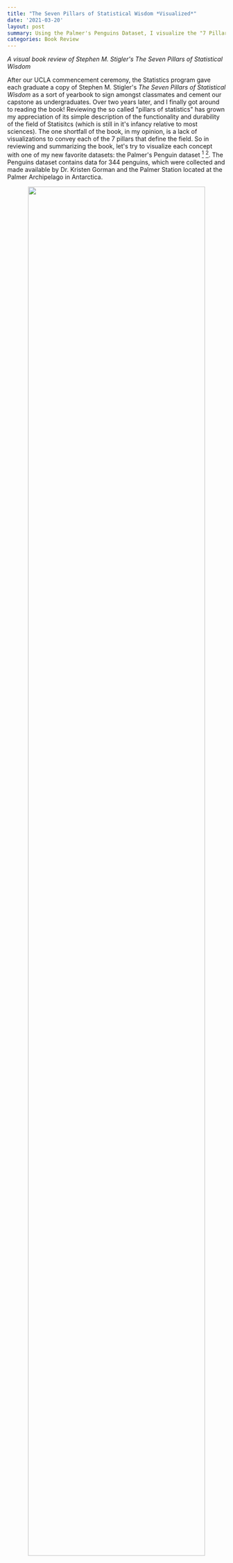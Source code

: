 ```yaml
---
title: "The Seven Pillars of Statistical Wisdom *Visualized*"
date: '2021-03-20'
layout: post
summary: Using the Palmer's Penguins Dataset, I visualize the "7 Pillars of Statistics" with worked out examples to bolster my own and other's understanding of the foundation of the field. 
categories: Book Review
---
```


*A visual book review of Stephen M. Stigler's The Seven Pillars of Statistical Wisdom*

After our UCLA commencement ceremony, the Statistics program gave each graduate a copy of Stephen M. Stigler's *The Seven Pillars of Statistical Wisdom* as a sort of yearbook to sign amongst classmates and cement our capstone as undergraduates. Over two years later, and I  finally got around to reading the book! Reviewing the so called "pillars of statistics" has grown my appreciation of its simple description of the functionality and durability of the field of Statisitcs (which is still in it's infancy relative to most sciences). The one shortfall of the book, in my opinion, is a lack of visualizations to convey each of the 7 pillars that define the field. So in reviewing and summarizing the book, let's try to visualize each concept with one of my new favorite datasets: the Palmer's Penguin dataset [^1] [^2].  The Penguins dataset contains data for 344 penguins, which were collected and made available by Dr. Kristen Gorman and the Palmer Station located at the Palmer Archipelago in Antarctica.

<div style="text-align: center"><img src="/assets/penguin_images/lter_penguins.png"
height="90%" width="90%" /></div>

[^3]

### Aggregation

The first pillar described by Stigler is Aggregation, or the general summary of information by *throwing information away*! 

"What do you mean throw away information, shouldn't it all be relevant?" Well, there are many cases when changing the way we interpret information can be useful. For instance, generating the _average value_ of a numeric field can quickly illuminate the reality of that field in relation to other fields. But to generate an average, an individual has to throw away granular information for the summary. While this may seem commonplace and intuitive in today's information age, this wasn't always the case. The use of an average wasn't mainstream until the 1800s, when it became a popular measurement in the earth and planetary sciences. Since then, statistical summaries that eliminate granularity for summarization have grown. 

A useful visuzaltion for determining such summary statistics is the Boxplot.

<div style="text-align: center"><img src="/assets/penguin_images/aggregation_combo.png"
height="90%" width="90%" /></div>

Boxplots allow statisticians to 'boil down' the data into a clean illustration of averages, medians, quartiles, and ranges of the underlying data. This can be useful for quick comparisons between cuts of the data, outlier diagnostics, and easier communication of the data at hand.  Instead of saying "Penguins in our sample are recorded as having bill lengths of 181 mm, 186 mm , 195 mm, 207 mm..." you can say "Penguins in our sample are recorded as having an *average* bill length of roughly 201 mm." This is a simple and immensly powerful tool for communicating relevant information. 

### Information
    
Speaking of information, how do we, as Stigler puts it, "measure the value and acquisition of information"? How do we determine when we have enough data, and that the data we have can accurately measure the goal of the investigation in question? This has been a challenge for reseachers for a long time, dating back to when the Bank of England had to determine the accuracy of the weight and density of gold coins. At that point in time, the bank would sample coins to determine if the whole batch was accurate, to varying degrees of accuracy [^4]. Statisticians have since refined their methodology of sample review to develop the now famous Central Limit Theorem. The Central Limit Theorem, or CTL for short, states that as the size of the sample increases, the distribution of the mean across multiple samples will approximate a Gaussian, or "normal", distribution. Just what does this mean? 

When performing a study, multiple observations are drawn from the sample population. Additional independent observations are collected repeatedly that represent a sample of observations. When we generate an average from this sample, it will be an *estimate* of the average for the general population from which those samples were drawn. However, this estimated average will contain some *error*. What the CTL allows for is for researchers to draw multiple *other* samples and calculate their means, and which together those means will form a normal distribution (around the average).

CTL is impressive, as it will occur no matter the shape of the population distribution from which we are drawing samples. It demonstrates that the distribution of errors from estimating the population mean fit a distribution that the field of statistics knows a lot about.

This estimate of the Gaussian distribution will be more accurate as the size of the samples drawn from the population is increased. This means that if we use our knowledge of the Gaussian distribution in general to start making inferences about the means of samples drawn from a population, that these inferences will become more useful as we increase our sample size.

So where do we see the central limit theorem, or rather, the normal distribution it is built off of, appear in real research? Let's assume we are curious to know the average body mass of penguins in our study, regardless of species. We have the luxury of having a large sample size which pinpoint an average body mass of roughly 4,200 grams. 

<div style="text-align: center"><img src="/assets/penguin_images/information_1.png"
height="90%" width="90%" /></div>

But let's assume we *didn't* have our data, and that the 344 penguins in our study represent all the penguins available in the population. Now imagine that 100 different research teams had, independetly, traveled to Antartica and gathered data for 30 penguins each from our population, and then calculated an average body mass for their group of penguins. If we were to take each of those average values and combine them, they would *still* accurately produce the average body mass of 4,200 grams, as seen in the randomly sampled version of this concept below. 

<div style="text-align: center"><img src="/assets/penguin_images/information_2.png"
height="90%" width="90%" /></div>

The point is best driven home if we were to repeat this experiment not 100 times, but *10,000* times. The larger the number of repeated samples, the closer we get to not only a normal distribution, but a normal distribution centered on the population's average value. 

<div style="text-align: center"><img src="/assets/penguin_images/information_3.png"
height="90%" width="90%" /></div>

### Likelihood

"A measurement with no context is just a number" Stigler writes to start out his chapter on Likelihood. Probability distributions are one of many ways to provide such context. They are used to summarize the probabilities of possible values of a random variable, as well as to calculate the confidence intervals for parameters involved in hypothesis testing. Bayesian statisticians use probability distributions to define prior and posterior distributions for hypothesis testing. Two common way of approaching probabilty distributions include probability density functions (PDF) and cummulative distribution functions (CDF).

The shape of a histogram of most random samples will match a well-known probability distribution. Common distributions are 'common' because they occur again and again in different and sometimes unexpected domains. Determining the type of distribution is useful when you need to know which outcomes are most likely, the spread of potential values, and the likelihood of different results. 

In this situation, the Penguin reaserch team that produced our data collected "Delta13C and Delta15N SI signatures of blood tissue, obtained during egg laying." The Delta 15 N values from the blood samples were helpful in testing the amount of Nitrogen in the biome, which can aid in indicating the foraging and /or dieting behaviors and niches that male and female penguins might occupy [^5]. 

Let's consider a scenario where a researcher comes across a Delta 15 N value of 9. What is the probability of finding a value greater than 9 in our population? Rather, can we determine how rare a chance this value occurs in our data? 

First, we need to fit a distribution to our data - visualized as a histogram below. We can use this visual to try to match which distributions fit best. 

<div style="text-align: center"><img src="/assets/penguin_images/likelihood_1.png"
height="90%" width="90%" /></div>

Our data appears to be somewhat normal with a skew towards the right. A version of the Gamma distribution seems like a solid contender, as well as some additional distributions often found in the life sciences, such as the Weibull distribution. 

We'll use the *fitditrplus* package in R to test several of these probability distributions against our data. The package let's us first review potential fits based on common models, which we can then fit to the data ourselves and review their criteria and diagnostic plots. Upon review, we produce the following QQ plot and summary statistics associated with the Weibull, Log Logistic, and Generalized Gamma distributions. 

<div style="text-align: center"><img src="/assets/penguin_images/likelihood_2.png"
height="90%" width="90%" /></div>

<table>
<thead>
<tr class="header">
<th>Modeled Distribution</th>
<th>AIC</th>
<th>Kolmogorov-Smirnow statistic</th>
</tr>
</thead>
<tbody>
<tr class="odd">
<td style="text-align:center">Weibull</td>
<td style="text-align:center">587.32</td>
<td style="text-align:center">0.0997</td>
</tr>
<tr class="even">
<td style="text-align:center">Log Logistic</td>
<td style="text-align:center">564.00</td>
<td style="text-align:center">0.0594</td>
</tr>
<tr class="odd">
<td style="text-align:center">Gen Gamma</td>
<td style="text-align:center">543.64</td>
<td style="text-align:center">0.0498</td>
</tr>
</tbody>
</table>

Reviewing our tested distributions, we find that a Generalized Gamma (GenGamma) distribution fits our data best. This can be determined by optimizing for a high AIC value and low Kolmogorov-Smirnov value, both of which are statistics used to find the distribution of best fit. In addition, a visual review of the above QQ plot lets us determine how best the distribution fits to our data, and how it accounts for outliers. 

With a fit distribution, we can now utlize it's underlying parameters to answer our question. The R command 'pgengamma' allows us to enter in our distribution's parameters and find the probability associated with a specific value. 

```r
pgengamma(9, mu = 2.159, sigma = 0.0622, Q= -0.210, log = FALSE, lower.tail = TRUE) 
```
Therefore, our review finds that there is a 70% chance of a Delta 15 N value of less than 9. We can visualize this concept with the use of the Generalized Gamma's Cummulative Distribution Function modeled with our dataset.

<div style="text-align: center"><img src="/assets/penguin_images/likelihood_3.png"
height="90%" width="90%" /></div>

### Intercomparison

Statisitcans are often tasked with determining the differences between specified populations. A powerful application of this differentiaion is the concept that it can be done *internally*, or rather, without the reference of exterior criteria. The idea was first prominent with Francis Galton's famous essay "Statistics by Intercomparison" in 1875 [^6], but didn't find practical application until William Gosset published the now famous Student's t-test in "The Probable Error of a Mean" in 1908 [^7]. While employed as a chemist for the Guiness Company [^8], Gosset was interested in analyzing problems of small samples, say the quality control of a new beer recipe that has only been made six times. Gosset remarks that "any series of experiments is only of value in so far as it enables us to form a judgment as to the statistical content of the population to which the experiment belongs." The key point being that the goal was to not rely on any exterior industry standards for what counted as a 'significant difference'. 

The underlying mathematics of the Student's t-test stayed consistent, later being refined by Ronald A. Fisher, and eventually culminating in tests such as the Two Sample T-Test: 

{% raw %}
$$ 
t = \frac{\bar{x}_1 - \bar{x}_2}{\sqrt{s^2 (\frac{1}{n_1} + \frac{1}{n_2})}}
$$
{% endraw %}

Where $ \bar{x}_1 $ and $ \bar{x}_2 $ are the sample means, $s²$ is the pooled sample variance, $n_1$ and $n_2$ are the sample sizes and $t$ is a Student t quantile with $n_1 + n_2 - 2$ degrees of freedom.

The two sample t-test, as presented above, allows the comparison of the means from two data sets. The t-test is useful in that it can be used when our data set is small, namely less than 30 observations, while still being useful if our data grows large. The t-test does require an assumption that the data are drawn from a normally distributed population, and that the groups drawn have roughly the same variance. The test works by comparing the number of standard deviations between groups based on the amount of data present. The less data available, the more of a difference that is required to assume that a significant difference was secured. 

In our modern era, intercomparison is used in the application of A/B testing and general population comparisons. While we often have plenty of data to work with and assume normality from, there are times when data isn't readily available. For instance, let's assume that we only had 12 female and 12 male penguins available in our study. Let's pose the question: <i> is there a significant difference between the bill length of female and male penguins?</i> We can randomly draw 24 observations from our data and calculate the summary statistics as follows: 

<table>
<thead>
<tr class="header">
<th>Group</th>
<th>Count</th>
<th>Mean</th>
<th>Standard Deviation</th>
</tr>
</thead>
<tbody>
<td style="text-align:center">Female</td>
<td style="text-align:center">12</td>
<td style="text-align:center">40.9</td>
<td style="text-align:center">4.58</td>
</tr>
<td style="text-align:center">Male</td>
<td style="text-align:center">12</td>
<td style="text-align:center">46.2</td>
<td style="text-align:center">5.27</td>
</tr>
</tbody>
</table>

We see that our means do appear different and that our standard deviation is similar within one standard deviation. We can visualize these results to confirm our understanding.

<div style="text-align: center"><img src="/assets/penguin_images/intercomparison_1.png"
height="90%" width="90%" /></div>

Given this, we can compute a two sample t-test which provides us with a t-value of -2.6 and p-value of 0.016. This is a significant finding and helps prove what we already knew: that the bills of female and male penguins do differ by a significan margin. 


### Regression
    
Prediction is a main component of modern data science, where intricate machine learning models are used to classify and evaluate future results based on prior data. The concept of building a model that allows us to compare predicted results to the expected results was originally formed by Galton in 1885, where he first defined the term "regression". In his analysis of child and parent height data, Galton introduced the concept of individual data points 'regressing to the average', exemplified where parents of above average height tended to produce shorter children, and parents of below average height tended to produce taller children. 

Predicitive models, ranging in complextion from simple linear regression to neural networks, allow us to utilize the concept that groups within data tend to produce variation of varying definitions. 


...
 
    
For the purpose of illustration, we can replicate a model performed by the Penguins research team. One main goals of their team's research was evaluating a penguin's sex based on it's physical characteristics. This sort of research question is a great case example for a logistic regression model, which allows us (and the research team) to determine and evaluate a binary classification of the data, in this case Male (1) vs Female (0). In the study notes [^9], penguins are controlled by species, and then a mix of numerical variables such as culmen length, flipper length, and body mass are used. Reviewing the researcher's notes, we can create a simplified version of the Chinstrap penguin model, and try to predict sex based on just their culmen length, better know as bill length. 

<div style="text-align: center"><img src="/assets/penguin_images/bill_dimensions.png"
height="90%" width="90%" /></div>

$$ Sex \sim CulmenLength + \epsilon $$

Let's visualize what a logistic regression would appear like when applied to our data: 

<div style="text-align: center"><img src="/assets/penguin_images/regression_1.png"
height="90%" width="90%" /></div>

When evaluating our model results, we find that ...

<table>
</table>

We can say that for a 1 mm increase in chinstrap penguin bill length, the odds of being a male chinstrap penguin increase by a factor of 2.22.

A reminder that *correlation is not causation*. For instance, being born with an abnomally large bill doesn't imply that a penguin will be male. Rather, males *on average* have larger bills, and we can use that metric to explain the difference in the groups. 

### Design

Structure is a crucial component of any scientific endeavor. The design(s) implemented into a research project are key to providing controlled and replicable results being achieved. In experimental designs, the use of blocking factors and randomization are essential features for ensuring statistical assumptions can be met. The late statistician David Cox is quoted as describing randomness as "a device for eliminating biases, for example from unobserved explanatory variables and selection effects; as a basis for estimating standard errors; and as a foundation for formally exact significance tests." [^10] Randomness, or rather controlled randomness, is what allows us to discern meaningful results from the often limited data we can collect. 

The Penguin research team practiced good design qualities when they produced their research data. The study was pre-planned to examine "ecological sexual dimorphism among... penguins asking whether environmental variability is associated with differences in male and female pre-breeding foraging niche." 

Dr. Kristen Gorman and their team collected samples from three different island populations over the course of three years. This stratification by species, island location, and time period eliminates bias and error, which allows for the study of these individual effects. These images from the study demonstrate the execution of these results. 

<div style="text-align: center"><img src="/assets/penguin_images/islands.png"
height="90%" width="90%" /></div>

Furthermore, we can break out the data by feature to examine just what blocking was conducted. 

<table>
</table>


Large sample size to ensure ... 

"The reduced sample size for chinstraps was due to the overall smaller number of individuals breeding at rookeries on Dream Island."

"These sample sizes are reduced in comparison with the original number of study nests marked and monitored per species as at times weather conditions hindered rookery access resulting in some study nests not being sampled if the pair had already reached clutch completion"

"some pairs were excluded from statistical analyses because a final egg was never observed at the nest"

While natural limitations prevented perfect cuts of data being available, the design prevents.... 



### Residual 

The last pillars deals with the comparison of expectations to reality. A residual is the difference between the predicted and actual results in an inference model. 


Regression to the mean. Evaluation of success of model. Residuals can be plotted and reviewed to determine that not only our model assumptions are being maintained but that the results of our model are accurate enough for our purposes.


Let's create one last hypothetical situation: assume we are the Penguin research team, and the scale we use to measure the body mass breaks! We still have 86 penguins to go, and don't have time to find a replacement. How can we determine the final penguins weight before leaving Antartica for the season? Well, its not perfect, but we can attempt to fill our null data with predicted results based on the flipper_length, sex, and species of the penguin from our already collected data. 

<div style="text-align: center"><img src="/assets/penguin_images/residual_1.png"
height="90%" width="90%" /></div>

Of the 86 penguins we theoretically couldn't weigh, we were within 10% of their actual weight for 61 of them, or roughly 3/4 of the our missing weight population. These residuals allow us to review our model and determine that while this can inform our understanding of a reasonable weight for these penguins, we should be cognizant that some won't line up to reality. 

### Conclusion 

Statistics is a field of varying methodolgies and techinques that attempt to give us a better understanding of our world through the data we collect and analyze. The seven pillars that form it's foundaton provide us with a concrete understanding of how to build, interpret, and model information for our *own understanding* of the world. 

Many topics are posited by Stigler as the future '8th' Pillar of Statistics. Causal inference, best described by Judea Pearl in the "The Book of Why", is in my opinion, a potential candidate for that title. But more on that in a future post!

---

#### Footnotes 

[^1]: Horst AM, Hill AP, Gorman KB (2020). palmerpenguins: Palmer
Archipelago (Antarctica) penguin data. R package version 0.1.0.
https://allisonhorst.github.io/palmerpenguins/. doi:
10.5281/zenodo.3960218.

[^2]: The Palmer's Penguins dataset has become a common replacement for the widespread [IRIS dataset](https://archive.ics.uci.edu/ml/datasets/iris), which has in recent years been 'canceled' by many statisticians due to a growing understand of the unfavorable politcial views it's creator, Ronald Fisher, had (i.e. eugenics).

[^3]: Artwork by @allison_horst

[^4]: [Trial of the Pyx](https://en.wikipedia.org/wiki/Trial_of_the_Pyx)

[^5]: [delta(15)N as an integrator of the nitrogren cycle](https://pubmed.ncbi.nlm.nih.gov/11179580/)

[^6]: [PDF Version - Statistics by Intercomparison by Francis Galton](https://www.google.com/url?sa=t&rct=j&q=&esrc=s&source=web&cd=&cad=rja&uact=8&ved=2ahUKEwjE147E0ZH3AhU_JkQIHeesA_gQFnoECAYQAQ&url=https%3A%2F%2Fgalton.org%2Fessays%2F1870-1879%2Fgalton-1875-intercomparison.pdf&usg=AOvVaw2Zg9X743ZxYN_7SNImZAIx)

[^7]: [The Probable Error of a Mean by Student](https://www.jstor.org/stable/2331554)

[^8]: The pseudonym 'Student' came about as workaround for the policy against publicaiton of work under one's own name while employed with the Guiness Brewing Company at this time. 

[^9]: Gorman KB, Williams TD, Fraser WR (2014). Ecological sexual dimorphism and environmental variability within a community of Antarctic penguins (genus Pygoscelis). PLoS ONE 9(3):e90081. https://doi.org/10.1371/journal.pone.0090081

[^10]: Cox, D. (2006). Principles of Statistical Inference. Cambridge: Cambridge University Press. doi:10.1017/CBO9780511813559




#### Citations

[Data]: Horst AM, Hill AP, Gorman KB (2020). palmerpenguins: Palmer
Archipelago (Antarctica) penguin data. R package version 0.1.0.
https://allisonhorst.github.io/palmerpenguins/. doi:
10.5281/zenodo.3960218.

[Research_Paper]: Gorman KB, Williams TD, Fraser WR (2014). Ecological sexual dimorphism and environmental variability within a community of Antarctic penguins (genus Pygoscelis). PLoS ONE 9(3):e90081. https://doi.org/10.1371/journal.pone.0090081

